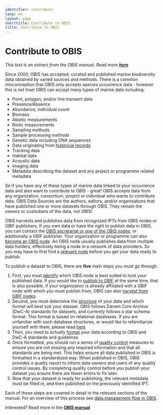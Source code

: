 ```yaml
---
identifier: contribute
lang: en
layout: page
shorttitle: Contribute to OBIS
title: Contribute to OBIS
---
```


# Contribute to OBIS

*This text is an extract from the OBIS manual. Read more [**here**](https://manual.obis.org/contribute.html#why-publish-data-to-obis)*


Since 2000, OBIS has accepted, curated and published marine biodiversity data obtained by varied sources and methods. There is a common misconception that OBIS only accepts species occurrence data \- however this is not true\! OBIS can accept many types of marine data including:

* Point, polygon, and/or line transect data  
* Presence/Absence  
* Abundance, individual count  
* Biomass  
* Abiotic measurements  
* Biotic measurements  
* Sampling methods  
* Sample processing methods  
* Genetic data including DNA sequences  
* Data originating from [historical records](https://manual.obis.org/common_formatissues.html#historical-data)  
* Tracking data  
* Habitat data  
* Acoustic data  
* Imaging data  
* Metadata describing the dataset and any project or programme related metadata

So if you have any of these types of marine data linked to your occurrence data and also want to contribute to OBIS \- great\! OBIS accepts data from any organization, consortium, project or individual who wants to contribute data. OBIS Data Sources are the authors, editors, and/or organisations that have published one or more datasets through OBIS. They remain the owners or custodians of the data, not OBIS\!

OBIS harvests and publishes data from recognized IPTs from OBIS nodes or GBIF publishers. If you own data or have the right to publish data in OBIS, you can contact the [OBIS secretariat or one of the OBIS nodes](https://obis.org/contact/), or additionally a GBIF publisher. Your organization or programme can also [become an OBIS node](https://manual.obis.org/nodes.html). An OBIS node usually publishes data from multiple data holders, effectively being a node in a network of data providers. So you may have to first find a [relevant node](https://obis.org/contact/) before you get your data ready to publish.

To publish a dataset to OBIS, there are **five** main steps you must go through.

1. First, you must [identify](https://obis.org/contact/) which OBIS node is best suited to host your published data. If you would like to [publish to GBIF](https://manual.obis.org/data_sharing.html#simultaneous-publishing-to-gbif) at the same time, that is also possible. If your organization is already affiliated with a GBIF node with which you must publish from, OBIS can also [harvest from GBIF nodes](https://manual.obis.org/data_sharing.html#simultaneous-publishing-to-gbif).  
2. Second, you must determine the [structure](https://manual.obis.org/formatting.html) of your data and which format will best suit your dataset. OBIS follows Darwin Core Archive (DwC-A) standards for datasets, and currently follows a star schema format. This format is based on relational databases. If you are unfamiliar with such database structures, or would like to refamiliarize yourself with them, please read [here](https://manual.obis.org/relational_db.html)  
3. Then, you need to actually [format](https://manual.obis.org/formatting.html) your data according to OBIS and DwC-A standards and guidelines  
4. Once formatted, you should run a series of [quality control](https://manual.obis.org/data_qc.html) measures to ensure you are not missing any required information and that all standards are being met. This helps ensure all data published in OBIS is formatted in a standardized way. When published in OBIS, OBIS provides a quality report to inform data owners and users of any quality control issues. By completing quality control before you publish your dataset you ensure there are fewer errors to fix later.  
5. Now that your dataset is ready for publishing, the relevant metadata must be filled in, and then published on the previously identified IPT.

Each of these steps are covered in detail in the relevant sections of the manual. For an overview of this process see [data management flow in OBIS](https://manual.obis.org/data_standards.html).

Interested? Read more in the [**OBIS manual**](https://manual.obis.org/contribute.html#why-publish-data-to-obis)